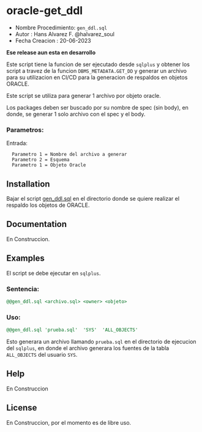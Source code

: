 # oracle-get_ddl
* Nombre Procedimiento: `gen_ddl.sql`
* Autor               : Hans Alvarez F. @halvarez_soul
* Fecha Creacion      : 20-06-2023

**Ese release aun esta en desarrollo**

Este script tiene la funcion de ser ejecutado desde `sqlplus` y obtener los script a travez de la funcion `DBMS_METADATA.GET_DD` y generar un archivo para su utilizacion en CI/CD para la generacion de respaldos en objetos ORACLE.

Este script se utiliza para generar 1 archivo por objeto oracle.

Los packages deben ser buscado por su nombre de spec (sin body), en donde, se generar 1 solo archivo con el spec y el body.

### Parametros:
  Entrada:

      Parametro 1 = Nombre del archivo a generar
      Parametro 2 = Esquema 
      Parametro 1 = Objeto Oracle

## Installation

Bajar el script [gen_ddl.sql](https://raw.githubusercontent.com/Alvarez-Hans/oracle-get_ddl/master/gen_ddl.sql) en el directorio donde se quiere realizar el respaldo los objetos de ORACLE.

## Documentation

En Construccion.

## Examples

El script se debe ejecutar en `sqlplus`.

### Sentencia: 
```SQL
@@gen_ddl.sql <archivo.sql> <owner> <objeto> 
``` 

### Uso:
```SQL
@@gen_ddl.sql 'prueba.sql'  'SYS'  'ALL_OBJECTS' 
``` 

Esto generara un archivo llamando `prueba.sql` en el directorio de ejecucion del `sqlplus`, en donde el archivo generara los fuentes de la tabla `ALL_OBJECTS` del usuario `SYS`.

## Help

En Construccion

## License

En Construccion, por el momento es de libre uso.

